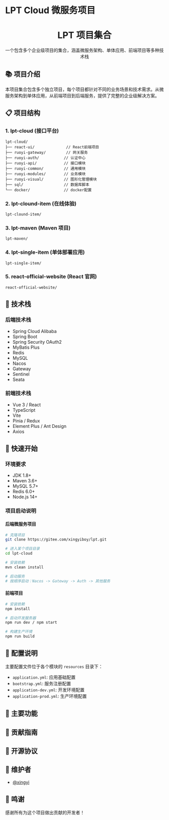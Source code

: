 # LPT Cloud 微服务项目

<div align="center">
<h1>LPT 项目集合</h1>
</div>

<div align="center">
一个包含多个企业级项目的集合，涵盖微服务架构、单体应用、前端项目等多种技术栈
</div>

## 📚 项目介绍

本项目集合包含多个独立项目，每个项目都针对不同的业务场景和技术需求。从微服务架构到单体应用，从前端项目到后端服务，提供了完整的企业级解决方案。

## 📋 项目结构

### 1. lpt-cloud (接口平台)

```
lpt-cloud/
├── react-ui/              // React前端项目
├── ruoyi-gateway/         // 网关服务
├── ruoyi-auth/           // 认证中心
├── ruoyi-api/            // 接口模块
├── ruoyi-common/         // 通用模块
├── ruoyi-modules/        // 业务模块
├── ruoyi-visual/         // 图形化管理模块
├── sql/                  // 数据库脚本
└── docker/               // docker配置
```

### 2. lpt-clound-item (在线体验)

```
lpt-clound-item/
```

### 3. lpt-maven (Maven 项目)

```
lpt-maven/
```

### 4. lpt-single-item (单体部署应用)

```
lpt-single-item/
```

### 5. react-official-website (React 官网)

```
react-official-website/
```

## 🔨 技术栈

### 后端技术栈

- Spring Cloud Alibaba
- Spring Boot
- Spring Security OAuth2
- MyBatis Plus
- Redis
- MySQL
- Nacos
- Gateway
- Sentinel
- Seata

### 前端技术栈

- Vue 3 / React
- TypeScript
- Vite
- Pinia / Redux
- Element Plus / Ant Design
- Axios

## 🚀 快速开始

### 环境要求

- JDK 1.8+
- Maven 3.6+
- MySQL 5.7+
- Redis 6.0+
- Node.js 14+

### 项目启动说明

#### 后端微服务项目

```bash
# 克隆项目
git clone https://gitee.com/xingyiboy/lpt.git

# 进入某个项目目录
cd lpt-cloud

# 安装依赖
mvn clean install

# 启动服务
# 按顺序启动：Nacos -> Gateway -> Auth -> 其他服务
```

#### 前端项目

```bash
# 安装依赖
npm install

# 启动开发服务器
npm run dev / npm start

# 构建生产环境
npm run build
```

## 🔧 配置说明

主要配置文件位于各个模块的 `resources` 目录下：

- `application.yml`: 应用基础配置
- `bootstrap.yml`: 服务注册配置
- `application-dev.yml`: 开发环境配置
- `application-prod.yml`: 生产环境配置

## 🌟 主要功能

## 🤝 贡献指南

## 📄 开源协议

## 👥 维护者

- [@xingyi](https://gitee.com/xingyiboy)

## 🙏 鸣谢

感谢所有为这个项目做出贡献的开发者！
